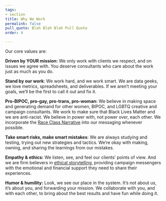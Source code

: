 ```yaml
---
tags:
- section
title: Why We Work
permalink: false
pull_quote: Blah Blah Blah Pull Quote
order: 4

---
```

Our core values are:

**Driven by YOUR mission:** We only work with clients we respect, and on issues we agree with. You deserve consultants who care about the work just as much as you do.

**Stand by our work**: We work hard, and we work smart. We are data geeks, we love metrics, spreadsheets, and deliverables. If we aren’t meeting your goals, we’ll be the first to call it out and fix it.

**Pro-BIPOC, pro-gay, pro-trans, pro-woman:** We believe in making space and generating demand for other women, BIPOC, and LGBTQ creative and campaign consultants. We work to make sure that Black Lives Matter and we are anti-racist. We believe in power with, not power over, each other. We incorporate the [Race Class Narrative](https://www.demos.org/campaign/race-class-narrative-project) into our messaging whenever possible.

**Take smart risks, make smart mistakes**: We are always studying and testing, trying out new strategies and tactics. We’re okay with making, owning, and sharing the learnings from our mistakes.

**Empathy & ethics:** We listen, see, and feel our clients’ points of view. And we are firm believers in [ethical storytelling](https://www.ethicalstorytelling.com/), providing campaign messengers with the emotional and financial support they need to share their experiences.

**Humor & humility:** Look, we see our place in the system. It’s not about us, it’s about you, and forwarding your mission. We collaborate with you, and with each other, to bring about the best results and have fun while doing it.